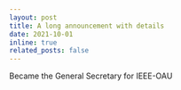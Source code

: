 ```yaml
---
layout: post
title: A long announcement with details
date: 2021-10-01
inline: true
related_posts: false
---
```



Became the General Secretary for IEEE-OAU 
